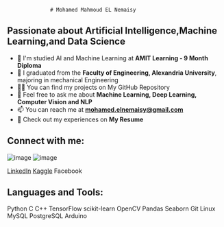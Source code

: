                   # Mohamed Mahmoud EL Nemaisy
## Passionate about Artificial Intelligence,Machine Learning,and Data Science

- 🔭 I'm studied AI and Machine Learning at **AMIT Learning - 9 Month Diploma**
- 📝 I graduated from the **Faculty of Engineering, Alexandria University**, majoring in mechanical Engineering
- 👨‍💻 You can find my projects on My GitHub Repository
- 💬 Feel free to ask me about **Machine Learning, Deep Learning, Computer Vision and NLP**
- 📫 You can reach me at **[mohamed.elnemaisy@gmail.com](mohamed.elnemaisy@gmail.com)**
- 📄 Check out my experiences on **My Resume**
  
## Connect with me:

![image]({https://img.shields.io/badge/LinkedIn-0077B5?style=for-the-badge&logo=linkedin&logoColor=white}) ![image]({https://img.shields.io/badge/Kaggle-20BEFF?style=for-the-badge&logo=Kaggle&logoColor=white})

[LinkedIn](https://www.linkedin.com/in/mohamed-el-nemaisy-00715919a/) [Kaggle](https://www.kaggle.com/mohamedelnemaisy/competitions) Facebook

## Languages and Tools:

Python C C++ TensorFlow scikit-learn OpenCV Pandas Seaborn Git Linux MySQL PostgreSQL Arduino
